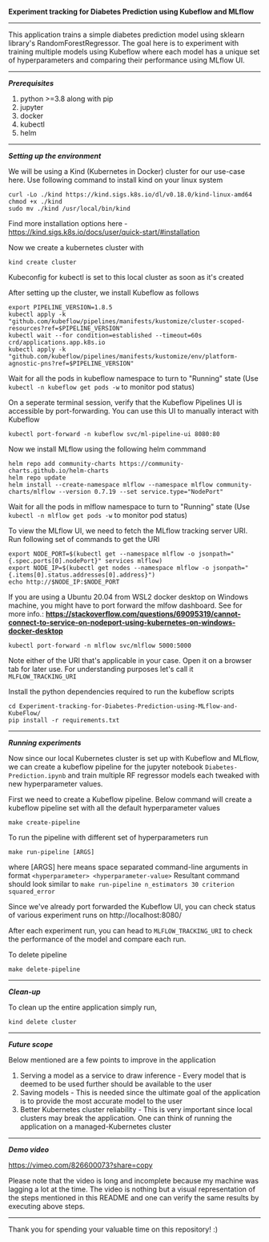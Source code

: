 **Experiment tracking for Diabetes Prediction using Kubeflow and MLflow**

-------------------------------------------------------------------------------------------------------


This application trains a simple diabetes prediction model using sklearn library's RandomForestRegressor. The goal here is to experiment with training multiple models using Kubeflow where each model has a unique set of hyperparameters and comparing their performance using MLflow UI.


-------------------------------------------------------------------------------------------------------

***Prerequisites***

1. python >=3.8 along with pip
2. jupyter
3. docker
4. kubectl
5. helm

-------------------------------------------------------------------------------------------------------

***Setting up the environment***


We will be using a Kind (Kubernetes in Docker) cluster for our use-case here. Use following command to install kind on your linux system
```
curl -Lo ./kind https://kind.sigs.k8s.io/dl/v0.18.0/kind-linux-amd64
chmod +x ./kind
sudo mv ./kind /usr/local/bin/kind
```
Find more installation options here - https://kind.sigs.k8s.io/docs/user/quick-start/#installation

Now we create a kubernetes cluster with
```
kind create cluster
``` 
Kubeconfig for kubectl is set to this local cluster as soon as it's created

After setting up the cluster, we install Kubeflow as follows
```
export PIPELINE_VERSION=1.8.5
kubectl apply -k "github.com/kubeflow/pipelines/manifests/kustomize/cluster-scoped-resources?ref=$PIPELINE_VERSION"
kubectl wait --for condition=established --timeout=60s crd/applications.app.k8s.io
kubectl apply -k "github.com/kubeflow/pipelines/manifests/kustomize/env/platform-agnostic-pns?ref=$PIPELINE_VERSION"
```
Wait for all the pods in kubeflow namespace to turn to "Running" state (Use `kubectl -n kubeflow get pods -w` to monitor pod status)

On a seperate terminal session, verify that the Kubeflow Pipelines UI is accessible by port-forwarding. You can use this UI to manually interact with Kubeflow
```
kubectl port-forward -n kubeflow svc/ml-pipeline-ui 8080:80
```

Now we install MLflow using the following helm commmand
```
helm repo add community-charts https://community-charts.github.io/helm-charts
helm repo update
helm install --create-namespace mlflow --namespace mlflow community-charts/mlflow --version 0.7.19 --set service.type="NodePort"
```
Wait for all the pods in mlflow namespace to turn to "Running" state (Use `kubectl -n mlflow get pods -w` to monitor pod status)

To view the MLflow UI, we need to fetch the MLflow tracking server URI. Run following set of commands to get the URI
```
export NODE_PORT=$(kubectl get --namespace mlflow -o jsonpath="{.spec.ports[0].nodePort}" services mlflow)
export NODE_IP=$(kubectl get nodes --namespace mlflow -o jsonpath="{.items[0].status.addresses[0].address}")
echo http://$NODE_IP:$NODE_PORT
```
If you are using a Ubuntu 20.04 from WSL2 docker desktop on Windows machine, you might have to port forward the mlfow dashboard. See for more info.: **https://stackoverflow.com/questions/69095319/cannot-connect-to-service-on-nodeport-using-kubernetes-on-windows-docker-desktop**
```
kubectl port-forward -n mlflow svc/mlflow 5000:5000
```
Note either of the URI that's applicable in your case. Open it on a browser tab for later use. For understanding purposes let's call it `MLFLOW_TRACKING_URI`

Install the python dependencies required to run the kubeflow scripts
```
cd Experiment-tracking-for-Diabetes-Prediction-using-MLflow-and-KubeFlow/
pip install -r requirements.txt
```

-------------------------------------------------------------------------------------------------------

***Running experiments***

Now since our local Kubernetes cluster is set up with Kubeflow and MLflow, we can create a kubeflow pipeline for the jupyter notebook `Diabetes-Prediction.ipynb` and train multiple RF regressor models each tweaked with new hyperparameter values.

First we need to create a Kubeflow pipeline. Below command will create a kubeflow pipeline set with all the default hyperparameter values  
```
make create-pipeline
```

To run the pipeline with different set of hyperparameters run
```
make run-pipeline [ARGS]
```
where [ARGS] here means space separated command-line arguments in format `<hyperparameter> <hyperparameter-value>`
Resultant command should look similar to `make run-pipeline n_estimators 30 criterion squared_error`

Since we've already port forwarded the Kubeflow UI, you can check status of various experiment runs on http://localhost:8080/

After each experiment run, you can head to `MLFLOW_TRACKING_URI` to check the performance of the model and compare each run. 

To delete pipeline
```
make delete-pipeline
```

-------------------------------------------------------------------------------------------------------

***Clean-up***

To clean up the entire application simply run,
```
kind delete cluster
```

-------------------------------------------------------------------------------------------------------

***Future scope***

Below mentioned are a few points to improve in the application
1. Serving a model as a service to draw inference - Every model that is deemed to be used further should be available to the user
2. Saving models - This is needed since the ultimate goal of the application is to provide the most accurate model to the user
3. Better Kubernetes cluster reliability - This is very important since local clusters may break the application. One can think of running the application on a managed-Kubernetes cluster

-------------------------------------------------------------------------------------------------------

***Demo video***

https://vimeo.com/826600073?share=copy

Please note that the video is long and incomplete because my machine was lagging a lot at the time.
The video is nothing but a visual representation of the steps mentioned in this README and one can verify the same results by executing above steps.

-------------------------------------------------------------------------------------------------------

Thank you for spending your valuable time on this repository! :)

